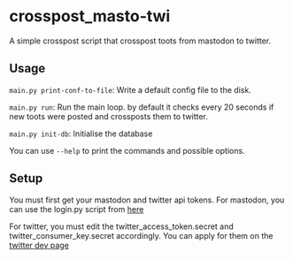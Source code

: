 # crosspost_masto-twi
A simple crosspost script that crosspost toots from mastodon to twitter.

## Usage

```main.py print-conf-to-file```: 
Write a default config file to the disk.

```main.py run```: Run the main loop. by default it checks every 20 seconds if new toots were posted and crossposts them to twitter.

```main.py init-db```: Initialise the database

You can use ```--help``` to print the commands and possible options.

## Setup

You must first get your mastodon and twitter api tokens.
For mastodon, you can use the login.py script from [here](https://github.com/LilithL/mastodon-ebooks.py/blob/master/login.py)

For twitter, you must edit the twitter_access_token.secret and twitter_consumer_key.secret accordingly. You can apply for them on the [twitter dev page](https://developer.twitter.com/)